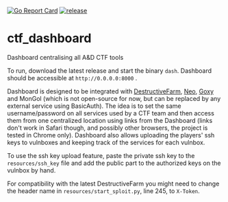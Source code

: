 [![Go Report Card](https://goreportcard.com/badge/github.com/C4T-BuT-S4D/ctf_dashboard)](https://goreportcard.com/report/github.com/C4T-BuT-S4D/ctf_dashboard)
[![release](https://github.com/C4T-BuT-S4D/ctf_dashboard/actions/workflows/release.yml/badge.svg)](https://github.com/C4T-BuT-S4D/ctf_dashboard/actions/workflows/release.yml)

# ctf_dashboard

Dashboard centralising all A&D CTF tools

To run, download the latest release and start the binary `dash`. Dashboard should be accessible at `http://0.0.0.0:8000`
.

Dashboard is designed to be integrated with [DestructiveFarm](https://github.com/DestructiveVoice/DestructiveFarm),
[Neo](https://github.com/pomo-mondreganto/neo), [Goxy](https://github.com/pomo-mondreganto/goxy)
and MonGol (which is not open-source for now, but can be replaced by any external service using BasicAuth). The idea is
to set the same username/password on all services used by a CTF team and then access them from one centralized location
using links from the Dashboard
(links don't work in Safari though, and possibly other browsers, the project is tested in Chrome only). Dashboard also
allows uploading the players' ssh keys to vulnboxes and keeping track of the services for each vulnbox.

To use the ssh key upload feature, paste the private ssh key to the `resources/ssh_key` file and add the public part to
the authorized keys on the vulnbox by hand.

For compatibility with the latest DestructiveFarm you might need to change the header name in
`resources/start_sploit.py`, line 245, to `X-Token`. 
